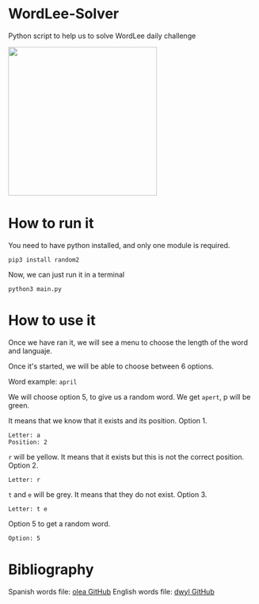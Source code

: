 # WordLee-Solver

Python script to help us to solve WordLee daily challenge 

<img src="https://raw.githubusercontent.com/FernandezEnrique/.github/main/WordLee-Solver/wordle-img.png" width="300"/>

# How to run it

You need to have python installed, and only one module is required.
```python3
pip3 install random2
```

Now, we can just run it in a terminal

```python3
python3 main.py
```

# How to use it

Once we have ran it, we will see a menu to choose the length of the word and languaje.

Once it's started, we will be able to choose between 6 options.

Word example: `april`

We will choose option 5, to give us a random word. We get `apert`, p will be green.

It means that we know that it exists and its position. Option 1.
```
Letter: a
Position: 2
```

`r` will be yellow. It means that it exists but this is not the correct position. Option 2.
```
Letter: r
```

`t` and `e` will be grey. It means that they do not exist. Option 3.
```
Letter: t e
```

Option 5 to get a random word.
```
Option: 5
```

# Bibliography

Spanish words file: [olea GitHub](https://github.com/olea/lemarios/)
English words file: [dwyl GitHub](https://github.com/dwyl/english-words)
